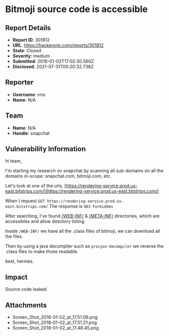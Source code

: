 # Bitmoji source code is accessible

## Report Details
- **Report ID**: 301812
- **URL**: https://hackerone.com/reports/301812
- **State**: Closed
- **Severity**: medium
- **Submitted**: 2018-01-02T17:02:30.560Z
- **Disclosed**: 2021-07-31T00:20:32.738Z

## Reporter
- **Username**: rms
- **Name**: N/A

## Team
- **Name**: N/A
- **Handle**: snapchat

## Vulnerability Information
hi team,

I'm starting my research on snapchat by scanning all sub-domains on all the domains in-scope: snapchat.com, bitmoji.com, etc.

Let's look at one of the urls, [https://rendering-service.prod.us-east.bitstrips.com/](https://rendering-service.prod.us-east.bitstrips.com/)

When I request `GET https://rendering-service.prod.us-east.bitstrips.com/`
The response is  `403 Forbidden`

After searching, I've found [/WEB-INF/](https://rendering-service.prod.us-east.bitstrips.com/WEB-INF/) & [/META-INF/](https://rendering-service.prod.us-east.bitstrips.com/META-INF/) directories, which are accessibles and allow directory listing. 

Inside `/WEB-INF/` we have all the .class files of bitmoji, we can download all the files.

Then by using a java decompiler such as `procyon-decompiler` we reverse the .class files to make those readable. 

best,
hermès.

## Impact

Source code leaked

## Attachments
- Screen_Shot_2018-01-02_at_17.51.06.png
- Screen_Shot_2018-01-02_at_17.51.21.png
- Screen_Shot_2018-01-02_at_17.48.45.png
